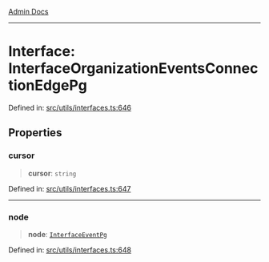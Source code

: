 [Admin Docs](/)

***

# Interface: InterfaceOrganizationEventsConnectionEdgePg

Defined in: [src/utils/interfaces.ts:646](https://github.com/PalisadoesFoundation/talawa-admin/blob/main/src/utils/interfaces.ts#L646)

## Properties

### cursor

> **cursor**: `string`

Defined in: [src/utils/interfaces.ts:647](https://github.com/PalisadoesFoundation/talawa-admin/blob/main/src/utils/interfaces.ts#L647)

***

### node

> **node**: [`InterfaceEventPg`](InterfaceEventPg.md)

Defined in: [src/utils/interfaces.ts:648](https://github.com/PalisadoesFoundation/talawa-admin/blob/main/src/utils/interfaces.ts#L648)
